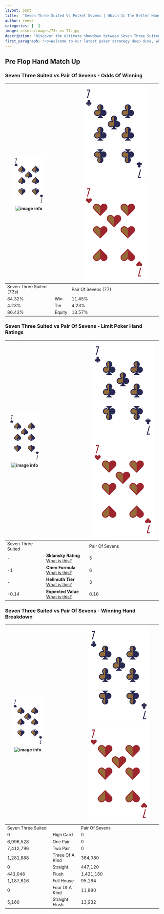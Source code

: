 ```yaml
---
layout: post
title:  "Seven Three Suited Vs Pocket Sevens | Which Is The Better Hand In Poker? A Complete Guide"
author: reece
categories: [  ]
image: assets/images/73s-vs-77.jpg
description: "Discover the ultimate showdown between Seven Three Suited and Pair Of Sevens in poker! Uncover the odds, strategies, and scenarios where one hand triumphs over the other. Get ready to up your poker game with this thrilling analysis."
first_paragraph: "<p>Welcome to our latest poker strategy deep dive, where we're pitting two distinct hands against each other in a high-stakes showdown: Seven Three Suited vs Pair Of Sevens.</p><p>In the dynamic world of poker, every decision counts, and knowing which hand holds the upper hand is key to your success at the table.</p><p>In this article, we'll dissect these two hands, explore the scenarios where one dominates the other, and equip you with the knowledge to make strategic choices that can tip the odds in your favor.</p><p>Get ready to unravel the intriguing dynamics of these poker hands and elevate your game to new heights.</p>"
---
```




[comment]: # (sp0)

## Pre Flop Hand Match Up

<div class="table hand-ratings" markdown="1"> 



### Seven Three Suited vs Pair Of Sevens - Odds Of Winning


    
| ![image info](assets/images/hand1/7.png) ![image info](assets/images/hand1/3s.png) |  | ![image info](assets/images/hand2/7.png) ![image info](assets/images/hand2/7o.png) |
| -------- | -------- | -------- |
| Seven Three Suited (73s) |  | Pair Of Sevens (77) |
| 84.32% | Win | 11.45% |
| 4.23% | Tie | 4.23% |
| 86.43% | Equity | 13.57% |




[comment]: # (sp1)



### Seven Three Suited vs Pair Of Sevens - Limit Poker Hand Ratings


    
| ![image info](assets/images/hand1/7.png) ![image info](assets/images/hand1/3s.png) |  | ![image info](assets/images/hand2/7.png) ![image info](assets/images/hand2/7o.png) |
| -------- | -------- | -------- |
| Seven Three Suited |  | Pair Of Sevens |
| - | **Sklansky Rating** [What is this?](/sklansky-rating-explained) | 5 |
| -1 | **Chen Formula** [What is this?](/chen-formula-explained) | 6 |
| - | **Hellmuth Tier** [What is this?](/Hellmuth-tier-explained) | 3 |
| -0.14 | **Expected Value** [What is this?](/expected-value-explained) | 0.16 |




[comment]: # (sp2)



### Seven Three Suited vs Pair Of Sevens - Winning Hand Breakdown


    
| ![image info](assets/images/hand1/7.png) ![image info](assets/images/hand1/3s.png) |  | ![image info](assets/images/hand2/7.png) ![image info](assets/images/hand2/7o.png) |
| -------- | -------- | -------- |
| Seven Three Suited |  | Pair Of Sevens |
| 0 | High Card | 0 |
| 6,996,528 | One Pair | 0 |
| 7,412,796 | Two Pair | 0 |
| 1,281,888 | Three Of A Kind | 364,080 |
| 0 | Straight | 447,120 |
| 441,048 | Flush | 1,421,160 |
| 1,187,616 | Full House | 95,184 |
| 0 | Four Of A Kind | 11,880 |
| 5,160 | Straight Flush | 13,932 |




[comment]: # (sp3)



</div>

[comment]: # (sp4)



[comment]: # (sp5)

